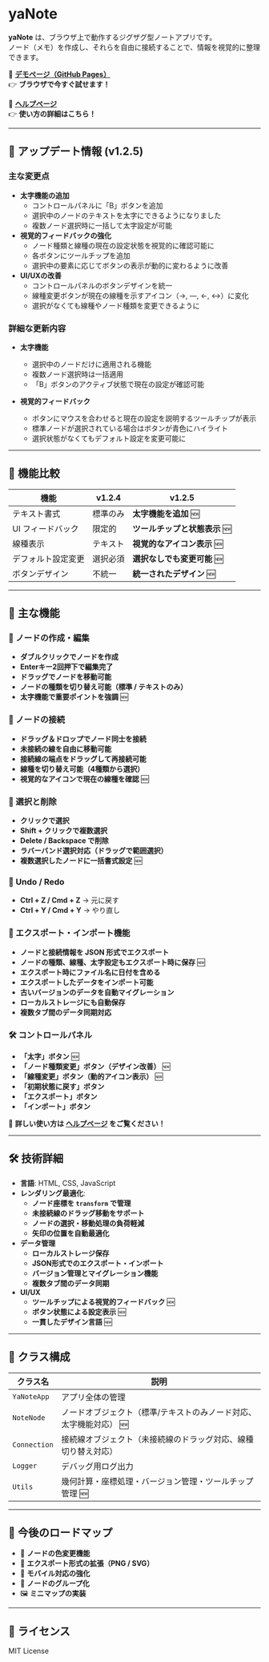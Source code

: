 # yaNote

**yaNote** は、ブラウザ上で動作するジグザグ型ノートアプリです。  
ノード（メモ）を作成し、それらを自由に接続することで、情報を視覚的に整理できます。

📌 **[デモページ（GitHub Pages）](https://co-meeting.github.io/yaNote/)**  
👉 **ブラウザで今すぐ試せます！**  

📖 **[ヘルプページ](help.md)**  
👉 **使い方の詳細はこちら！**  

---

## 🚀 アップデート情報 (v1.2.5)

### 主な変更点
- **太字機能の追加**
  - コントロールパネルに「B」ボタンを追加
  - 選択中のノードのテキストを太字にできるようになりました
  - 複数ノード選択時に一括して太字設定が可能
- **視覚的フィードバックの強化**
  - ノード種類と線種の現在の設定状態を視覚的に確認可能に
  - 各ボタンにツールチップを追加
  - 選択中の要素に応じてボタンの表示が動的に変わるように改善
- **UI/UXの改善**
  - コントロールパネルのボタンデザインを統一
  - 線種変更ボタンが現在の線種を示すアイコン（→, —, ←, ↔）に変化
  - 選択がなくても線種やノード種類を変更できるように

### 詳細な更新内容
- **太字機能**
  - 選択中のノードだけに適用される機能
  - 複数ノード選択時は一括適用
  - 「B」ボタンのアクティブ状態で現在の設定が確認可能

- **視覚的フィードバック**
  - ボタンにマウスを合わせると現在の設定を説明するツールチップが表示
  - 標準ノードが選択されている場合はボタンが青色にハイライト
  - 選択状態がなくてもデフォルト設定を変更可能に

---

## 📌 機能比較

| 機能 | v1.2.4 | v1.2.5 |
|------|------|------|
| テキスト書式 | 標準のみ | **太字機能を追加** 🆕 |
| UI フィードバック | 限定的 | **ツールチップと状態表示** 🆕 |
| 線種表示 | テキスト | **視覚的なアイコン表示** 🆕 |
| デフォルト設定変更 | 選択必須 | **選択なしでも変更可能** 🆕 |
| ボタンデザイン | 不統一 | **統一されたデザイン** 🆕 |

---

## 📌 主な機能

### 📝 ノードの作成・編集
- **ダブルクリックでノードを作成**
- **Enterキー2回押下で編集完了**
- **ドラッグでノードを移動可能**
- **ノードの種類を切り替え可能（標準 / テキストのみ）**
- **太字機能で重要ポイントを強調** 🆕

### 📍 ノードの接続
- **ドラッグ＆ドロップでノード同士を接続**
- **未接続の線を自由に移動可能**
- **接続線の端点をドラッグして再接続可能**
- **線種を切り替え可能（4種類から選択）**
- **視覚的なアイコンで現在の線種を確認** 🆕

### 🎯 選択と削除
- **クリックで選択**
- **Shift + クリックで複数選択**
- **Delete / Backspace で削除**
- **ラバーバンド選択対応（ドラッグで範囲選択）**
- **複数選択したノードに一括書式設定** 🆕

### 🔄 Undo / Redo
- **Ctrl + Z / Cmd + Z** → 元に戻す
- **Ctrl + Y / Cmd + Y** → やり直し

### 🔀 エクスポート・インポート機能
- **ノードと接続情報を JSON 形式でエクスポート**
- **ノードの種類、線種、太字設定もエクスポート時に保存** 🆕
- **エクスポート時にファイル名に日付を含める**
- **エクスポートしたデータをインポート可能**
- **古いバージョンのデータを自動マイグレーション**
- **ローカルストレージにも自動保存**
- **複数タブ間のデータ同期対応**

### 🛠 コントロールパネル
- **「太字」ボタン** 🆕
- **「ノード種類変更」ボタン（デザイン改善）** 🆕
- **「線種変更」ボタン（動的アイコン表示）** 🆕
- **「初期状態に戻す」ボタン**
- **「エクスポート」ボタン**
- **「インポート」ボタン**

📖 **詳しい使い方は [ヘルプページ](help.md) をご覧ください！**

---

## 🛠 技術詳細

- **言語**: HTML, CSS, JavaScript
- **レンダリング最適化**:
  - **ノード座標を `transform` で管理**
  - **未接続線のドラッグ移動をサポート**
  - **ノードの選択・移動処理の負荷軽減**
  - **矢印の位置を自動最適化**
- **データ管理**
  - **ローカルストレージ保存**
  - **JSON形式でのエクスポート・インポート**
  - **バージョン管理とマイグレーション機能**
  - **複数タブ間のデータ同期**
- **UI/UX**
  - **ツールチップによる視覚的フィードバック** 🆕
  - **ボタン状態による設定表示** 🆕
  - **一貫したデザイン言語** 🆕

---

## 🔧 クラス構成

| クラス名        | 説明 |
|---------------|----------------|
| `YaNoteApp`   | アプリ全体の管理 |
| `NoteNode`    | ノードオブジェクト（標準/テキストのみノード対応、太字機能対応） 🆕 |
| `Connection`  | 接続線オブジェクト（未接続線のドラッグ対応、線種切り替え対応） |
| `Logger`      | デバッグ用ログ出力 |
| `Utils`       | 幾何計算・座標処理・バージョン管理・ツールチップ管理 🆕 |

---

## 🚀 今後のロードマップ

- 🎨 **ノードの色変更機能**
- 📂 **エクスポート形式の拡張（PNG / SVG）**
- 📱 **モバイル対応の強化**
- 🔀 **ノードのグループ化**
- 🖼 **ミニマップの実装**

---

## 📜 ライセンス

MIT License